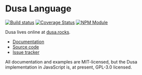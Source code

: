 # Dusa Language

[![Build status](https://builds.sr.ht/~robsimmons/dusa.svg)](https://builds.sr.ht/~robsimmons/dusa?)
[![Coverage Status](https://coveralls.io/repos/github/robsimmons/dusa/badge.svg?branch=main)](https://coveralls.io/github/robsimmons/dusa?branch=main)
[![NPM Module](https://img.shields.io/npm/v/dusa.svg)](https://www.npmjs.com/package/dusa)

Dusa lives online at [dusa.rocks](https://dusa.rocks/).

- [Documentation](https://dusa.rocks/docs/)
- [Source code](https://git.sr.ht/~robsimmons/dusa)
- [Issue tracker](https://todo.sr.ht/~robsimmons/Dusa)

All documentation and examples are MIT-licensed, but the Dusa implementation in
JavaScript is, at present, GPL-3.0 licensed.
